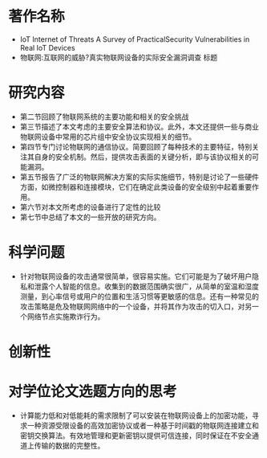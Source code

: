 # 著作名称 
- IoT Internet of Threats A Survey of PracticalSecurity Vulnerabilities in Real IoT Devices
- 物联网:互联网的威胁?真实物联网设备的实际安全漏洞调查
标题
# 研究内容
- 第二节回顾了物联网系统的主要功能和相关的安全挑战
- 第三节描述了本文考虑的主要安全算法和协议。此外，本文还提供一些与商业物联网设备中常用的芯片组中安全协议实现相关的细节。
- 第四节专门讨论物联网的通信协议。简要回顾了每种技术的主要特征，特别关注其自身的安全机制。然后，提供攻击表面的关键分析，即与该协议相关的可能漏洞。
- 第五节报告了广泛的物联网解决方案的实际实施细节，特别是讨论了一些硬件方面，如微控制器和连接模块，它们在确定此类设备的安全级别中起着重要作用。
- 第六节对本文所考虑的设备进行了定性的比较
- 第七节中总结了本文的一些开放的研究方向。
# 科学问题
- 针对物联网设备的攻击通常很简单，很容易实施。它们可能是为了破坏用户隐私和泄露个人智能的信息。收集到的数据范围确实很广，从简单的室温和湿度测量，到心率信号或用户的位置和生活习惯等更敏感的信息。还有一种常见的攻击策略是危及物联网网络中的一个设备，并将其作为攻击的切入口，对另一个网络节点实施欺诈行为。

# 创新性

# 对学位论文选题方向的思考
- 计算能力低和对低能耗的需求限制了可以安装在物联网设备上的加密功能，寻求一种资源受限设备的高效加密协议或者一种基于时间戳的物联网连接建立和密钥交换算法。有效地管理和更新密钥以提供可信连接，同时保证在不安全通道上传输的数据的完整性。